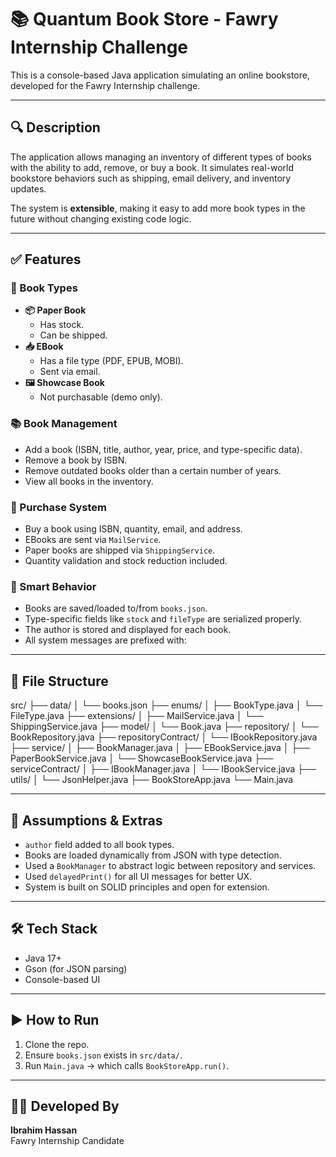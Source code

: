 # 📚 Quantum Book Store - Fawry Internship Challenge

This is a console-based Java application simulating an online bookstore, developed for the Fawry Internship challenge.

---

## 🔍 Description

The application allows managing an inventory of different types of books with the ability to add, remove, or buy a book. It simulates real-world bookstore behaviors such as shipping, email delivery, and inventory updates.

The system is **extensible**, making it easy to add more book types in the future without changing existing code logic.

---

## ✅ Features

### 🧾 Book Types

- **📦 Paper Book**
  - Has stock.
  - Can be shipped.
- **📥 EBook**
  - Has a file type (PDF, EPUB, MOBI).
  - Sent via email.
- **🖼️ Showcase Book**
  - Not purchasable (demo only).

### 📚 Book Management

- Add a book (ISBN, title, author, year, price, and type-specific data).
- Remove a book by ISBN.
- Remove outdated books older than a certain number of years.
- View all books in the inventory.

### 🛒 Purchase System

- Buy a book using ISBN, quantity, email, and address.
- EBooks are sent via `MailService`.
- Paper books are shipped via `ShippingService`.
- Quantity validation and stock reduction included.

### 🧠 Smart Behavior

- Books are saved/loaded to/from `books.json`.
- Type-specific fields like `stock` and `fileType` are serialized properly.
- The author is stored and displayed for each book.
- All system messages are prefixed with:

---

## 📂 File Structure

src/
├── data/
│   └── books.json
├── enums/
│   ├── BookType.java
│   └── FileType.java
├── extensions/
│   ├── MailService.java
│   └── ShippingService.java
├── model/
│   └── Book.java
├── repository/
│   └── BookRepository.java
├── repositoryContract/
│   └── IBookRepository.java
├── service/
│   ├── BookManager.java
│   ├── EBookService.java
│   ├── PaperBookService.java
│   └── ShowcaseBookService.java
├── serviceContract/
│   ├── IBookManager.java
│   └── IBookService.java
├── utils/
│   └── JsonHelper.java
├── BookStoreApp.java
└── Main.java


---

## 📌 Assumptions & Extras

- `author` field added to all book types.
- Books are loaded dynamically from JSON with type detection.
- Used a `BookManager` to abstract logic between repository and services.
- Used `delayedPrint()` for all UI messages for better UX.
- System is built on SOLID principles and open for extension.

---

## 🛠 Tech Stack

- Java 17+
- Gson (for JSON parsing)
- Console-based UI

---

## ▶️ How to Run

1. Clone the repo.
2. Ensure `books.json` exists in `src/data/`.
3. Run `Main.java` → which calls `BookStoreApp.run()`.

---

## 👨‍💻 Developed By

**Ibrahim Hassan**  
Fawry Internship Candidate
